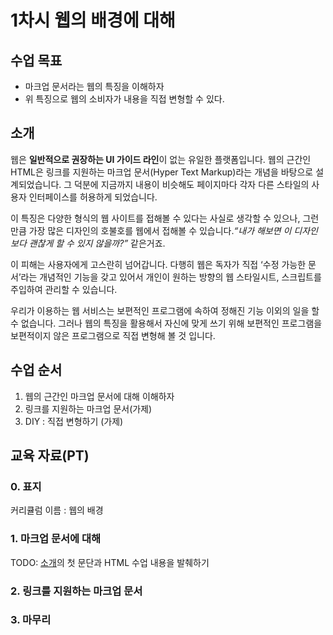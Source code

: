 # 1차시 웹의 배경에 대해

## 수업 목표

- 마크업 문서라는 웹의 특징을 이해하자
- 위 특징으로 웹의 소비자가 내용을 직접 변형할 수 있다.

## 소개

웹은 **일반적으로 권장하는 UI 가이드 라인**이 없는 유일한 플랫폼입니다. 웹의 근간인 HTML은 링크를 지원하는 마크업 문서(Hyper Text Markup)라는 개념을 바탕으로 설계되었습니다. 그 덕분에 지금까지 내용이 비슷해도 페이지마다 각자 다른 스타일의 사용자 인터페이스를 허용하게 되었습니다.

이 특징은 다양한 형식의 웹 사이트를 접해볼 수 있다는 사실로 생각할 수 있으나, 그런 만큼 가장 많은 디자인의 호불호를 웹에서 접해볼 수 있습니다._“내가 해보면 이 디자인보다 괜찮게 할 수 있지 않을까?”_ 같은거죠.

이 피해는 사용자에게 고스란히 넘어갑니다. 다행히 웹은 독자가 직접 ‘수정 가능한 문서’라는 개념적인 기능을 갖고 있어서 개인이 원하는 방향의 웹 스타일시트, 스크립트를 주입하여 관리할 수 있습니다.

우리가 이용하는 웹 서비스는 보편적인 프로그램에 속하여 정해진 기능 이외의 일을 할 수 없습니다. 그러나 웹의 특징을 활용해서 자신에 맞게 쓰기 위해 보편적인 프로그램을 보편적이지 않은 프로그램으로 직접 변형해 볼 것 입니다.

## 수업 순서

1. 웹의 근간인 마크업 문서에 대해 이해하자
2. 링크를 지원하는 마크업 문서(가제)
3. DIY : 직접 변형하기 (가제)

## 교육 자료(PT)

### 0. 표지

커리큘럼 이름 : 웹의 배경

### 1. 마크업 문서에 대해

TODO: [소개](#소개)의 첫 문단과 HTML 수업 내용을 발췌하기

### 2. 링크를 지원하는 마크업 문서

### 3. 마무리
